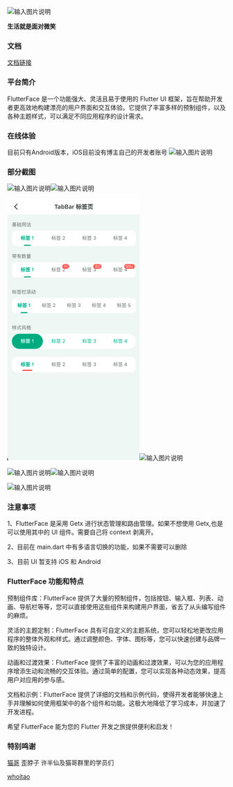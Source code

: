 ![输入图片说明](https://foruda.gitee.com/images/1692846509821260943/0078c826_5424555.png "logo.png")

**生活就是面对微笑**

### 文档

[文档链接](https://gitee.com/wubaibin/flutter-face/wikis/pages)

### 平台简介

FlutterFace 是一个功能强大、灵活且易于使用的 Flutter UI 框架，旨在帮助开发者更高效地构建漂亮的用户界面和交互体验。它提供了丰富多样的预制组件，以及各种主题样式，可以满足不同应用程序的设计需求。

### 在线体验
目前只有Android版本，iOS目前没有博主自己的开发者账号
![输入图片说明](https://foruda.gitee.com/images/1692847647141588411/6953e48a_5424555.png "屏幕截图")

### 部分截图

![输入图片说明](https://foruda.gitee.com/images/1692856677600759289/cd492d92_5424555.png "屏幕截图")![输入图片说明](https://foruda.gitee.com/images/1692856696772199234/3b562691_5424555.png "屏幕截图")

![Alt text](image.png)![输入图片说明](https://foruda.gitee.com/images/1692856756244226508/e4de94e7_5424555.png "屏幕截图")

![输入图片说明](https://foruda.gitee.com/images/1692856838097407716/332666bc_5424555.png "屏幕截图")![输入图片说明](https://foruda.gitee.com/images/1692856807800303114/7c074104_5424555.png "屏幕截图")

![输入图片说明](https://foruda.gitee.com/images/1696577766571982041/e6605a47_5424555.jpeg "WeChata854e9d17c4c6c97a554da40e5d1c1c3.jpg")


### 注意事项

1、FlutterFace 是采用 Getx 进行状态管理和路由管理。如果不想使用 Getx,也是可以使用其中的 UI 组件。需要自己将 context 剥离开。

2、目前在 main.dart 中有多语言切换的功能，如果不需要可以删除

3、目前 UI 暂支持 iOS 和 Android

### FlutterFace 功能和特点

预制组件库：FlutterFace 提供了大量的预制组件，包括按钮、输入框、列表、动画、导航栏等等，您可以直接使用这些组件来构建用户界面，省去了从头编写组件的麻烦。

灵活的主题定制：FlutterFace 具有可自定义的主题系统，您可以轻松地更改应用程序的整体外观和样式。通过调整颜色、字体、图标等，您可以快速创建与品牌一致的独特设计。

动画和过渡效果：FlutterFace 提供了丰富的动画和过渡效果，可以为您的应用程序增添生动和流畅的交互体验。通过简单的配置，您可以实现各种动态效果，提高用户对应用的参与感。

文档和示例：FlutterFace 提供了详细的文档和示例代码，使得开发者能够快速上手并理解如何使用框架中的各个组件和功能。这极大地降低了学习成本，并加速了开发进程。

希望 FlutterFace 能为您的 Flutter 开发之旅提供便利和启发！

### 特别鸣谢

[猫哥](https://ducafecat.com) 歪脖子 许半仙及猫哥群里的学员们

[whoitao](https://space.bilibili.com/1601108355)
